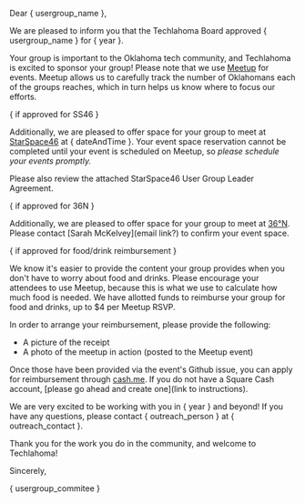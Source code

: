 Dear { usergroup_name },

We are pleased to inform you that the Techlahoma Board approved { usergroup_name } for { year }.

Your group is important to the Oklahoma tech community, and Techlahoma is excited to sponsor your group! Please note that we use [Meetup](link) for events. Meetup allows us to carefully track the number of Oklahomans each of the groups reaches, which in turn helps us know where to focus our efforts.

{ if approved for SS46 }

Additionally, we are pleased to offer space for your group to meet at [StarSpace46](link) at { dateAndTime }. Your event space reservation cannot be completed until your event is scheduled on Meetup, so _please schedule your events promptly._

Please also review the attached StarSpace46 User Group Leader Agreement.

{ if approved for 36N }

Additionally, we are pleased to offer space for your group to meet at [36°N](link). Please contact [Sarah McKelvey](email link?) to confirm your event space.

{ if approved for food/drink reimbursement }

We know it's easier to provide the content your group provides when you don't have to worry about food and drinks. Please encourage your attendees to use Meetup, because this is what we use to calculate how much food is needed. We have allotted funds to reimburse your group for food and drinks, up to $4 per Meetup RSVP.

In order to arrange your reimbursement, please provide the following:

- A picture of the receipt
- A photo of the meetup in action (posted to the Meetup event)

Once those have been provided via the event's Github issue, you can apply for reimbursement through [cash.me](link). If you do not have a Square Cash account, [please go ahead and create one](link to instructions).

We are very excited to be working with you in { year } and beyond! If you have any questions, please contact { outreach_person } at { outreach_contact }.

Thank you for the work you do in the community, and welcome to Techlahoma!

Sincerely,

{ usergroup_commitee }